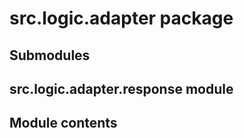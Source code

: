 # src.logic.adapter package

## Submodules

## src.logic.adapter.response module

## Module contents
